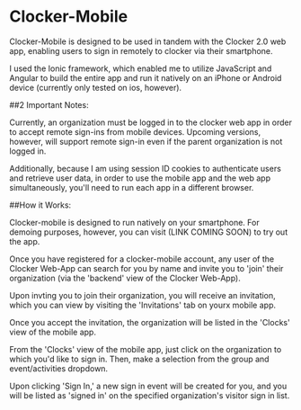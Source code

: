 Clocker-Mobile
=====================

Clocker-Mobile is designed to be used in tandem with the Clocker 2.0 web app, enabling users to sign in remotely to clocker via their smartphone.

I used the Ionic framework, which enabled me to utilize JavaScript and Angular to build the entire app and run it natively on an iPhone or Android device (currently only tested on ios, however).

##2 Important Notes:

Currently, an organization must be logged in to the clocker web app in order to accept remote sign-ins from mobile devices. Upcoming versions, however, will support remote sign-in even if the parent organization is not logged in.

Additionally, because I am using session ID cookies to authenticate users and retrieve user data, in order to use the mobile app and the web app simultaneously, you'll need to run each app in a different browser.

##How it Works:

Clocker-mobile is designed to run natively on your smartphone. For demoing purposes, however, you can visit (LINK COMING SOON) to try out the app.

Once you have registered for a clocker-mobile account, any user of the Clocker Web-App can search for you by name and invite you to 'join' their organization (via the 'backend' view of the Clocker Web-App).

Upon invting you to join their organization, you will receive an invitation, which you can view by visiting the 'Invitations' tab on yourx mobile app.

Once you accept the invitation, the organization will be listed in the 'Clocks' view of the mobile app.

From the 'Clocks' view of the mobile app, just click on the organization to which you'd like to sign in. Then, make a selection from the group and event/activities dropdown.

Upon clicking 'Sign In,' a new sign in event will be created for you, and you will be listed as 'signed in' on the specified organization's visitor sign in list.

